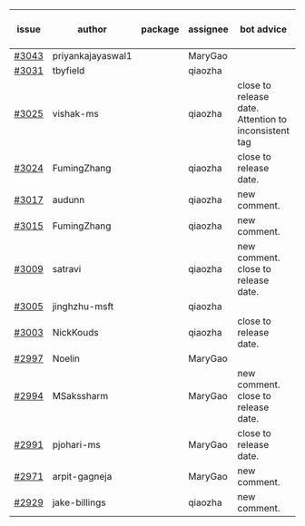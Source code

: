 | issue | author | package | assignee | bot advice | created date of issue | target release date | date from target |
| ------ | ------ | ------ | ------ | ------ | ------ | ------ | :-----: |
| [#3043](https://github.com/Azure/sdk-release-request/issues/3043) | priyankajayaswal1 |  | MaryGao |  | 07-26 | 08-02 |  |
| [#3031](https://github.com/Azure/sdk-release-request/issues/3031) | tbyfield |  | qiaozha |  | 07-21 | 08-03 |  |
| [#3025](https://github.com/Azure/sdk-release-request/issues/3025) | vishak-ms |  | qiaozha | close to release date.  Attention to inconsistent tag | 07-21 | 07-25 | -2 |
| [#3024](https://github.com/Azure/sdk-release-request/issues/3024) | FumingZhang |  | qiaozha | close to release date.  | 07-21 | 07-25 | -2 |
| [#3017](https://github.com/Azure/sdk-release-request/issues/3017) | audunn |  | qiaozha | new comment. | 07-20 | 07-22 |  |
| [#3015](https://github.com/Azure/sdk-release-request/issues/3015) | FumingZhang |  | qiaozha | new comment. | 07-20 | 07-22 |  |
| [#3009](https://github.com/Azure/sdk-release-request/issues/3009) | satravi |  | qiaozha | new comment. close to release date.  | 07-19 | 07-27 | 0 |
| [#3005](https://github.com/Azure/sdk-release-request/issues/3005) | jinghzhu-msft |  | qiaozha |  | 07-19 | 08-08 |  |
| [#3003](https://github.com/Azure/sdk-release-request/issues/3003) | NickKouds |  | qiaozha | close to release date.  | 07-18 | 07-25 | -2 |
| [#2997](https://github.com/Azure/sdk-release-request/issues/2997) | Noelin |  | MaryGao |  | 07-14 | 08-01 |  |
| [#2994](https://github.com/Azure/sdk-release-request/issues/2994) | MSakssharm |  | MaryGao | new comment. close to release date.  | 07-12 | 07-26 | -1 |
| [#2991](https://github.com/Azure/sdk-release-request/issues/2991) | pjohari-ms |  | MaryGao | close to release date.  | 07-12 | 07-25 | -2 |
| [#2971](https://github.com/Azure/sdk-release-request/issues/2971) | arpit-gagneja |  | MaryGao | new comment. | 07-04 | 09-30 |  |
| [#2929](https://github.com/Azure/sdk-release-request/issues/2929) | jake-billings |  | qiaozha | new comment. | 06-20 | 07-08 |  |
